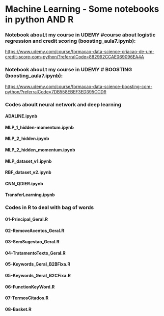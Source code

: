 # Machine Learning - Some notebooks in python AND R

### Notebook abouLt my course in UDEMY #course about logistic regression and credit scoring (boosting_aula7.ipynb):
https://www.udemy.com/course/formacao-data-science-criacao-de-um-credit-score-com-python/?referralCode=882992CCAE069096EA4A

### Notebook abouLt my course in UDEMY # BOOSTING (boosting_aula7.ipynb): 
https://www.udemy.com/course/formacao-data-science-boosting-com-python/?referralCode=7DB558EBEF3ED395CCD9

### Codes aboult neural network and deep learning

#### ADALINE.ipynb
#### MLP_1_hidden-momentum.ipynb
#### MLP_2_hidden.ipynb
#### MLP_2_hidden_momentum.ipynb
#### MLP_dataset_v1.ipynb
#### RBF_dataset_v2.ipynb
#### CNN_QDIER.ipynb
#### TransferLearning.ipynb

### Codes in R to deal with bag of words

#### 01-Principal_Geral.R
#### 02-RemoveAcentos_Geral.R
#### 03-SemSugestao_Geral.R
#### 04-TratamentoTexto_Geral.R
#### 05-Keywords_Geral_B2BFixa.R
#### 05-Keywords_Geral_B2CFixa.R
#### 06-FunctionKeyWord.R
#### 07-TermosCitados.R
#### 08-Basket.R


